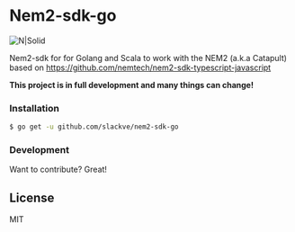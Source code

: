 # Nem2-sdk-go 
![N|Solid](https://github.com/slackve/nem2-sdk-go/blob/master/assets/tipo.jpg)

Nem2-sdk for for Golang and Scala to work with the NEM2 (a.k.a Catapult) based on https://github.com/nemtech/nem2-sdk-typescript-javascript



**This project is in full development and many things can change!**
### Installation

```sh
$ go get -u github.com/slackve/nem2-sdk-go
```

### Development

Want to contribute? Great!

License
----

MIT
